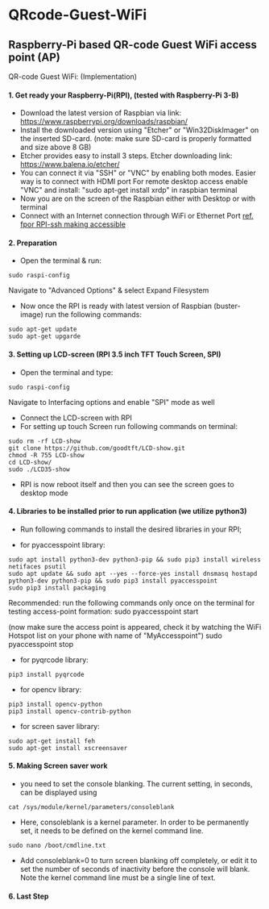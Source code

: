 # QRcode-Guest-WiFi
## Raspberry-Pi based QR-code Guest WiFi access point (AP)

QR-code Guest WiFi: (Implementation)

#### 1. Get ready your Raspberry-Pi(RPI), (tested with Raspberry-Pi 3-B)

- Download the latest version of Raspbian via link: https://www.raspberrypi.org/downloads/raspbian/
- Install the downloaded version using "Etcher" or "Win32DiskImager" on the inserted SD-card. (note: make sure SD-card is properly formatted and size above 8 GB)
- Etcher provides easy to install 3 steps. Etcher downloading link: https://www.balena.io/etcher/
- You can connect it via "SSH" or "VNC" by enabling both modes. Easier way is to connect with HDMI port
  For remote desktop access enable "VNC" and install: "sudo apt-get install xrdp" in raspbian terminal 	
- Now you are on the screen of the Raspbian either with Desktop or with terminal 
- Connect with an Internet connection through WiFi or Ethernet Port
[ref. fpor RPI-ssh making accessible](References/RPI-SSH.txt)


#### 2. Preparation

- Open the terminal & run:
```
sudo raspi-config
```
  Navigate to "Advanced Options" & select Expand Filesystem

- Now once the RPI is ready with latest version of Raspbian (buster-image) run the following commands:

```
sudo apt-get update
sudo apt-get upgarde
```

#### 3. Setting up LCD-screen (RPI 3.5 inch TFT Touch Screen, SPI)

- Open the terminal and type:
```
sudo raspi-config
```
Navigate to Interfacing options and enable "SPI" mode as well
- Connect the LCD-screen with RPI
- For setting up touch Screen run following commands on terminal:
```
sudo rm -rf LCD-show
git clone https://github.com/goodtft/LCD-show.git
chmod -R 755 LCD-show
cd LCD-show/
sudo ./LCD35-show
```
- RPI is now reboot itself and then you can see the screen goes to desktop mode

#### 4. Libraries to be installed prior to run application (we utilize python3)

- Run following commands to install the desired libraries in your RPI;

- for pyaccesspoint library:
```	
sudo apt install python3-dev python3-pip && sudo pip3 install wireless netifaces psutil
sudo apt update && sudo apt --yes --force-yes install dnsmasq hostapd python3-dev python3-pip && sudo pip3 install pyaccesspoint
sudo pip3 install packaging
```	
Recommended: run the following commands only once on the terminal for testing access-point formation:
 sudo pyaccesspoint start
 
(now make sure the access point is appeared, check it by watching the WiFi Hotspot list on your phone with name of "MyAccesspoint")
  sudo pyaccesspoint stop

- for pyqrcode library:
```
pip3 install pyqrcode
```
- for opencv library:
```
pip3 install opencv-python
pip3 install opencv-contrib-python
```
- for screen saver library:
```
sudo apt-get install feh
sudo apt-get install xscreensaver
```

#### 5. Making Screen saver work

- you need to set the console blanking. The current setting, in seconds, can be displayed using
```
cat /sys/module/kernel/parameters/consoleblank
```
- Here, consoleblank is a kernel parameter. In order to be permanently set, it needs to be defined on the kernel command line.

```
sudo nano /boot/cmdline.txt
```
- Add consoleblank=0 to turn screen blanking off completely, or edit it to set the number of seconds of inactivity before the console will blank. Note the kernel command line must be a single line of text.

#### 6. Last Step 
